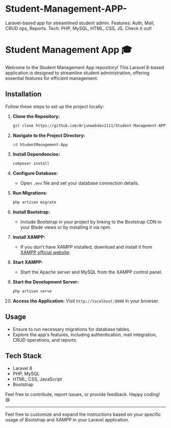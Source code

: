 # Student-Management-APP-
Laravel-based app for streamlined student admin. Features: Auth, Mail, CRUD ops, Reports. Tech: PHP, MySQL, HTML, CSS, JS. Check it out!

# Student Management App 🎓

Welcome to the Student Management App repository! This Laravel 8-based application is designed to streamline student administration, offering essential features for efficient management.

## Installation

Follow these steps to set up the project locally:

1. **Clone the Repository:**
    ```bash
    git clone https://github.com/Arjunwebdev2111/Student-Management-APP.git
    ```

2. **Navigate to the Project Directory:**
    ```bash
    cd StudentManagement-App
    ```

3. **Install Dependencies:**
    ```bash
    composer install
    ```

4. **Configure Database:**
    - Open `.env` file and set your database connection details.
  
5. **Run Migrations:**
    ```bash
    php artisan migrate
    ```

6. **Install Bootstrap:**
    - Include Bootstrap in your project by linking to the Bootstrap CDN in your Blade views or by installing it via npm.

7. **Install XAMPP:**
    - If you don't have XAMPP installed, download and install it from [XAMPP official website](https://www.apachefriends.org/index.html).

8. **Start XAMPP:**
    - Start the Apache server and MySQL from the XAMPP control panel.

9. **Start the Development Server:**
    ```bash
    php artisan serve
    ```

10. **Access the Application:**
    Visit `http://localhost:8000` in your browser.

## Usage

- Ensure to run necessary migrations for database tables.
- Explore the app's features, including authentication, mail integration, CRUD operations, and reports.

## Tech Stack

- Laravel 8
- PHP, MySQL
- HTML, CSS, JavaScript
- Bootstrap

Feel free to contribute, report issues, or provide feedback. Happy coding! 😄

---

Feel free to customize and expand the instructions based on your specific usage of Bootstrap and XAMPP in your Laravel application.

